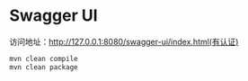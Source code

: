 # Swagger UI

访问地址：http://127.0.0.1:8080/swagger-ui/index.html(有认证)

```bash
mvn clean compile
mvn clean package
```